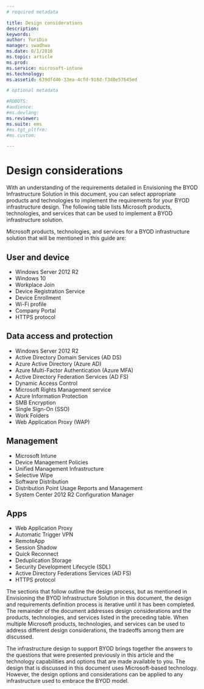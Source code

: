 ```yaml
---
# required metadata

title: Design considerations
description:
keywords:
author: YuriDio
manager: swadhwa
ms.date: 8/1/2016
ms.topic: article
ms.prod:
ms.service: microsoft-intune
ms.technology:
ms.assetid: 639dfd46-33ea-4cfd-918d-f3d8e57645ed

# optional metadata

#ROBOTS:
#audience:
#ms.devlang:
ms.reviewer: 
ms.suite: ems
#ms.tgt_pltfrm:
#ms.custom:

---
```


# Design considerations

With an understanding of the requirements detailed in Envisioning the BYOD Infrastructure Solution in this document, you can select appropriate products and technologies to implement the requirements for your BYOD infrastructure design. The following table lists Microsoft products, technologies, and services that can be used to implement a BYOD infrastructure solution.

Microsoft products, technologies, and services for a BYOD infrastructure solution that will be mentioned in this guide are:

## User and device

- Windows Server 2012 R2
- Windows 10
- Workplace Join
- Device Registration Service
- Device Enrollment
- Wi-Fi profile
- Company Portal
- HTTPS protocol

## Data access and protection

- Windows Server 2012 R2
- Active Directory Domain Services (AD DS)
- Azure Active Directory (Azure AD)
- Azure Multi-Factor Authentication (Azure MFA)
- Active Directory Federation Services (AD FS)
- Dynamic Access Control
- Microsoft Rights Management service
- Azure Information Protection 
- SMB Encryption
- Single Sign-On (SSO)
- Work Folders
- Web Application Proxy (WAP)

## Management

- Microsoft Intune
- Device Management Policies
- Unified Management Infrastructure
- Selective Wipe
- Software Distribution
- Distribution Point Usage Reports and Management
- System Center 2012 R2 Configuration Manager

## Apps

- Web Application Proxy
- Automatic Trigger VPN
- RemoteApp
- Session Shadow
- Quick Reconnect
- Deduplication Storage
- Security Development Lifecycle (SDL)
- Active Directory Federations Services (AD FS)
- HTTPS protocol

The sections that follow outline the design process, but as mentioned in Envisioning the BYOD Infrastructure Solution in this document, the design and requirements definition process is iterative until it has been completed.
The remainder of the document addresses design considerations and the products, technologies, and services listed in the preceding table. When multiple Microsoft products, technologies, and services can be used to address different design considerations, the tradeoffs among them are discussed.

The infrastructure design to support BYOD brings together the answers to the questions that were presented previously in this article and the technology capabilities and options that are made available to you. The design that is discussed in this document uses Microsoft-based technology. However, the design options and considerations can be applied to any infrastructure used to embrace the BYOD model.


